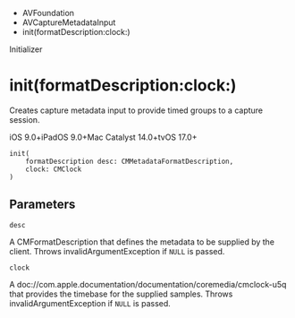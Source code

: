 

- AVFoundation
- AVCaptureMetadataInput
-  init(formatDescription:clock:) 

Initializer

# init(formatDescription:clock:)

Creates capture metadata input to provide timed groups to a capture session.

iOS 9.0+iPadOS 9.0+Mac Catalyst 14.0+tvOS 17.0+

``` source
init(
    formatDescription desc: CMMetadataFormatDescription,
    clock: CMClock
)
```

## Parameters 

`desc`  

A CMFormatDescription that defines the metadata to be supplied by the client. Throws invalidArgumentException if `NULL` is passed.

`clock`  

A doc://com.apple.documentation/documentation/coremedia/cmclock-u5q that provides the timebase for the supplied samples. Throws invalidArgumentException if `NULL` is passed.

